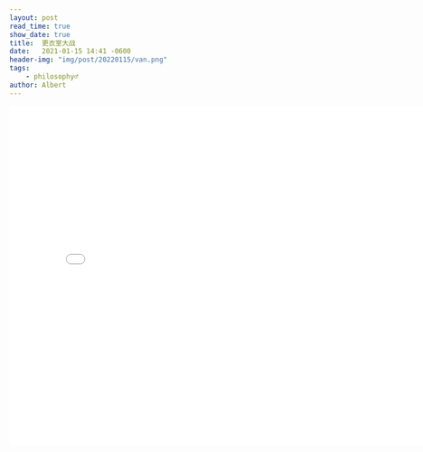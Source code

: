 ```yaml
---
layout: post
read_time: true
show_date: true
title:  更衣室大战
date:   2021-01-15 14:41 -0600
header-img: "img/post/20220115/van.png"
tags: 
    - philosophy♂
author: Albert
---
```


<iframe 
src="img/posts/20220115/lords-of-the-locked-room-van-darkholme-vs-mark-wolff.mp4" 
scrolling="no" 
border="0" 
frameborder="no" 
framespacing="0" 
allowfullscreen="true" 
height=600 
width=800> 
</iframe>
